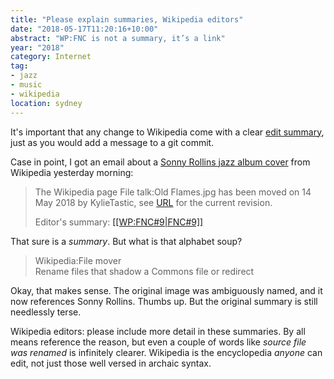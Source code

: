 ```yaml
---
title: "Please explain summaries, Wikipedia editors"
date: "2018-05-17T11:20:16+10:00"
abstract: "WP:FNC is not a summary, it’s a link"
year: "2018"
category: Internet
tag:
- jazz
- music
- wikipedia
location: sydney
---
```

It's important that any change to Wikipedia come with a clear [edit summary], just as you would add a message to a git commit.

Case in point, I got an email about a [Sonny Rollins jazz album cover] from Wikipedia yesterday morning:

> The Wikipedia page File talk:Old Flames.jpg has been moved on 14 May 2018 by KylieTastic, see [URL](https://en.wikipedia.org/wiki/File_talk:Old_Flames.jpg) for the current revision. 
> 
> Editor's summary: [[[WP:FNC#9|FNC#9]]](https://en.wikipedia.org/wiki/Wikipedia:File_mover#9) 

That sure is a *summary*. But what is that alphabet soup?

> Wikipedia:File mover  
> Rename files that shadow a Commons file or redirect

Okay, that makes sense. The original image was ambiguously named, and it now references Sonny Rollins. Thumbs up. But the original summary is still needlessly terse.

Wikipedia editors: please include more detail in these summaries. By all means reference the reason, but even a couple of words like *source file was renamed* is infinitely clearer. Wikipedia is the encyclopedia *anyone* can edit, not just those well versed in archaic syntax.

[Sonny Rollins jazz album cover]: https://en.wikipedia.org/wiki/File:Old_Flames_(Sonny_Rollins)_coverart.jpg
[edit summary]: https://en.wikipedia.org/wiki/Help:Edit_summary
